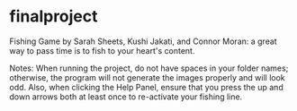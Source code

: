 # finalproject
Fishing Game by Sarah Sheets, Kushi Jakati, and Connor Moran: a great way to pass time is to fish to your heart's content. 

Notes: When running the project, do not have spaces in your folder names; otherwise, the program will not generate the images properly and will look odd. Also, when clicking the Help Panel, ensure that you press the up and down arrows both at least once to re-activate your fishing line. 
